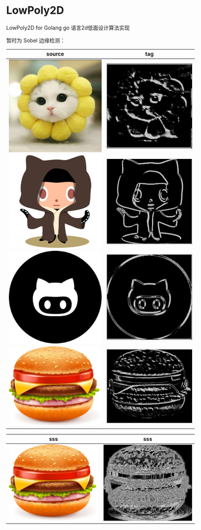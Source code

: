 # LowPoly2D
LowPoly2D for Golang go 语言2d低面设计算法实现

暂时为 Sobel 边缘检测：

source | tag 
---|---
![alt](cat.jpg) | ![alt](catS.jpg)
![alt](f.jpg) | ![alt](fS35.jpg)
![alt](j.jpg) | ![alt](jS.jpg)
![](hb.jpg) | ![](hbline.jpg)

sss | sss
--- | ---
![](hb.jpg) | ![](tag.jpg)